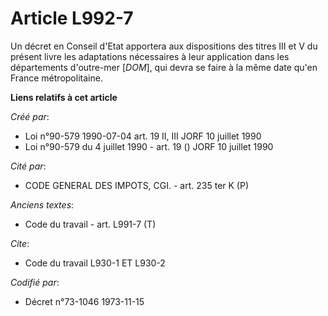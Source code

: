 # Article L992-7

Un décret en Conseil d'Etat apportera aux dispositions des titres III et V du présent livre les adaptations nécessaires à
leur application dans les départements d'outre-mer [*DOM*], qui devra se faire à la même date qu'en France métropolitaine.

**Liens relatifs à cet article**

_Créé par_:

  - Loi n°90-579 1990-07-04 art. 19 II, III JORF 10 juillet 1990
  - Loi n°90-579 du 4 juillet 1990 - art. 19 () JORF 10 juillet 1990

_Cité par_:

  - CODE GENERAL DES IMPOTS, CGI. - art. 235 ter K (P)

_Anciens textes_:

  - Code du travail - art. L991-7 (T)

_Cite_:

  - Code du travail L930-1 ET L930-2

_Codifié par_:

  - Décret n°73-1046 1973-11-15
